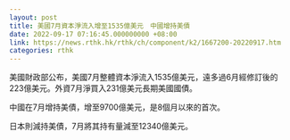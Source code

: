 ```yaml
---
layout: post
title: 美國7月資本淨流入增至1535億美元　中國增持美債
date: 2022-09-17 07:16:45.000000000 +08:00
link: https://news.rthk.hk/rthk/ch/component/k2/1667200-20220917.htm
categories: rthk
---
```


美國財政部公布，美國7月整體資本淨流入1535億美元，遠多過6月經修訂後的223億美元。外資7月淨買入231億美元長期美國國債。

中國在7月增持美債，增至9700億美元，是8個月以來的首次。

日本則減持美債，7月將其持有量減至12340億美元。
